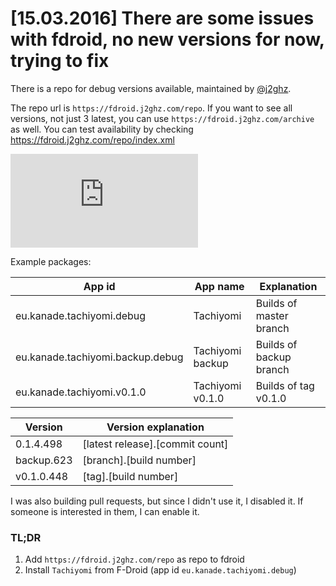 # [15.03.2016] There are some issues with fdroid, no new versions for now, trying to fix

There is a repo for debug versions available, maintained by [@j2ghz](https://github.com/j2ghz).

The repo url is `https://fdroid.j2ghz.com/repo`. If you want to see all versions, not just 3 latest, you can use `https://fdroid.j2ghz.com/archive` as well. You can test availability by checking https://fdroid.j2ghz.com/repo/index.xml

![StatusCake](https://www.statuscake.com/App/button/index.php?Track=cMAaurUNgv&Days=1&Design=2)

Example packages:

| App id                           | App name         | Explanation             |
|----------------------------------|------------------|-------------------------|
| eu.kanade.tachiyomi.debug        | Tachiyomi        | Builds of master branch |
| eu.kanade.tachiyomi.backup.debug | Tachiyomi backup | Builds of backup branch |
| eu.kanade.tachiyomi.v0.1.0       | Tachiyomi v0.1.0 | Builds of tag v0.1.0    |

| Version    | Version explanation             |
|------------|---------------------------------|
| 0.1.4.498  | [latest release].[commit count] |
| backup.623 | [branch].[build number]         |
| v0.1.0.448 | [tag].[build number]            |

I was also building pull requests, but since I didn't use it, I disabled it. If someone is interested in them, I can enable it.

### TL;DR
1. Add `https://fdroid.j2ghz.com/repo` as repo to fdroid
2. Install `Tachiyomi` from F-Droid (app id `eu.kanade.tachiyomi.debug`)